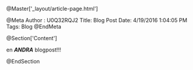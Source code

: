 @Master['_layout/article-page.html']

@Meta Author : U0Q32RQJ2
Title: Blog Post Date: 4/19/2016 1:04:05 PM Tags: Blog 
@EndMeta

@Section['Content']

en ***ANDRA*** blogpost!!!

@EndSection